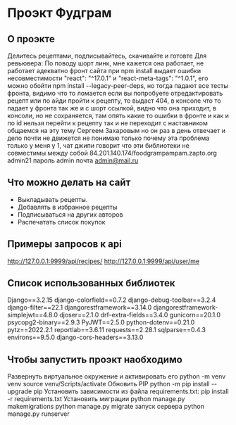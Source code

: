 #  Проэкт Фудграм

## О проэкте

Делитесь рецептами, подписывайтесь, скачивайте и готовте
Для ревьювера:
По поводу шорт линк, мне кажется она работает, не работает адекватно фронт сайта
при npm install выдает ошибки несовместимости  "react": "^17.0.1" и "react-meta-tags": "^1.0.1",
его можно обойти npm install --legacy-peer-deps, но тогда падают все тесты фронта, видимо что то ломается
если вы попробуете отредактировать рецепт или по айди пройти к рецепту, то выдаст 404, в консоле что то падает у фронта
так же и с шорт ссылкой, видно что она приходит, в консоли, но не сохраняется, там опять какие то ошибки в фронте
и как и по id нельзя перейти к рецепту так и не переходит
с наставником общаемся на эту тему Сергеем Захаровым но он раз в день отвечает и дело почти не движется
не понимаю только почему эта проблема только у меня у 1, чат джипи говорит что эти библиотеки не совместимы между собой 
84.201.140.174/foodgrampampam.zapto.org
admin21 пароль admin почта admin@mail.ru

## Что можно делать на сайт

- Выкладывать рецепты.
- Добавлять в избранное рецепты
- Подписываться на других авторов
- Распечатать список покупок

## Примеры запросов к api

http://127.0.0.1:9999/api/recipes/
http://127.0.0.1:9999/api/user/me


## Список использованных библиотек

Django==3.2.15
django-colorfield==0.7.2
django-debug-toolbar==3.2.4
django-filter==22.1
djangorestframework==3.14.0
djangorestframework-simplejwt==4.8.0
djoser==2.1.0
drf-extra-fields==3.4.0
gunicorn==20.1.0
psycopg2-binary==2.9.3
PyJWT==2.5.0
python-dotenv==0.21.0
pytz==2022.2.1
reportlab==3.6.11
requests==2.28.1
sqlparse==0.4.3
environs==9.5.0
django-cors-headers==3.13.0


## Чтобы запустить проэкт наобходимо 

Развернуть виртуальное окружение и активировать его
python -m venv venv
source venv/Scripts/activate
Обновить PIP
python -m pip install --upgrade pip
Установить зависимости из файла requirements.txt:
pip install -r requirements.txt
Установить миграции
python manage.py makemigrations
python manage.py migrate
запуск сервера
python manage.py runserver




